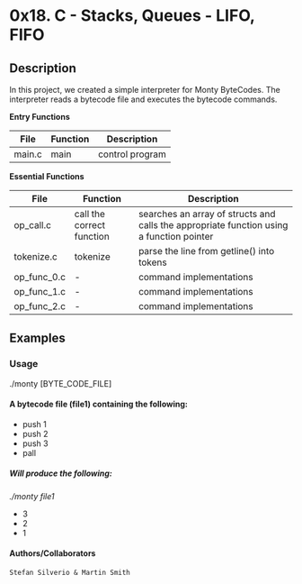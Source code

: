 # 0x18. C - Stacks, Queues - LIFO, FIFO
## Description

In this project, we created a simple interpreter for Monty ByteCodes. The interpreter reads a bytecode file and executes the bytecode commands.

**Entry Functions**

File | Function | Description
-----|-----|----
main.c | main | control program

**Essential Functions**

File | Function	| Description
-----|-----|----
op_call.c | call the correct function | searches an array of structs and calls the appropriate function using a function pointer
tokenize.c | tokenize | parse the line from getline() into tokens
op_func_0.c |    -     |  command implementations
op_func_1.c |    -     |  command implementations
op_func_2.c |    -     |  command implementations

## Examples

### Usage
./monty [BYTE_CODE_FILE]

#### A bytecode file (file1) containing the following:
* push 1
* push 2
* push 3
* pall
##### Will produce the following:
*./monty file1*
* 3
* 2
* 1

#### Authors/Collaborators
`Stefan Silverio & Martin Smith`